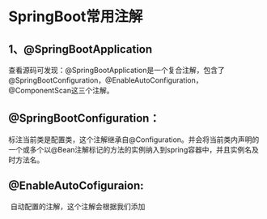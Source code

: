# SpringBoot常用注解

## 1、@SpringBootApplication

​     查看源码可发现：@SpringBootApplication是一个复合注解，包含了@SpringBootConfiguration，@EnableAutoConfiguration，@ComponentScan这三个注解。

##     @SpringBootConfiguration：

​         标注当前类是配置类，这个注解继承自@Configuration。并会将当前类内声明的一个或多个以@Bean注解标记的方法的实例纳入到spring容器中，并且实例名及时方法名。

##      @EnableAutoCofiguraion:

​        自动配置的注解，这个注解会根据我们添加




